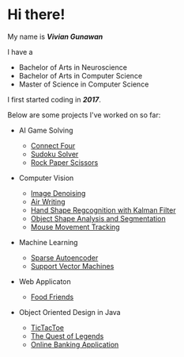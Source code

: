 # Hi there! 

My name is ***Vivian Gunawan***

I have a 
- Bachelor of Arts in Neuroscience 
- Bachelor of Arts in Computer Science
- Master of Science in Computer Science

I first started coding in ***2017***.

Below are some projects I've worked on so far:

- AI Game Solving
  - [Connect Four](https://github.com/VivianGunawan/ConnectFour )
  - [Sudoku Solver](https://github.com/VivianGunawan/SudokuSolver)
  - [Rock Paper Scissors](https://github.com/VivianGunawan/RockPaperScissors)

- Computer Vision
  - [Image Denoising](https://github.com/VivianGunawan/ImageDenoising)
  - [Air Writing](https://github.com/VivianGunawan/Air-Writing)
  - [Hand Shape Regcognition with Kalman Filter](https://github.com/VivianGunawan/KalmanFilter)
  - [Object Shape Analysis and Segmentation](https://github.com/VivianGunawan/ObjectSegmentation)
  - [Mouse Movement Tracking](https://github.com/VivianGunawan/ComputerVisionToSupportNeuroscience)
  
- Machine Learning
  - [Sparse Autoencoder](https://github.com/VivianGunawan/Sparse-Autoencoder)
  - [Support Vector Machines](https://github.com/VivianGunawan/SupportVectorMachine)
 
- Web Applicaton
  - [Food Friends](https://github.com/VivianGunawan/FoodFriends)

- Object Oriented Design in Java
  - [TicTacToe](https://github.com/VivianGunawan/TicTacToeOOP)
  - [The Quest of Legends](https://github.com/VivianGunawan/TheQuestOfLegends)
  - [Online Banking Application](https://github.com/VivianGunawan/Bank)
